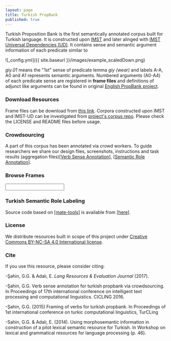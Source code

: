 ```yaml
---
layout: page
title: Turkish PropBank
published: true
---
```

<script type="text/javascript" src="{{ site.baseurl }}/js/jquery-1.9.1.min.js"></script>
<script type="text/javascript" src="{{ site.baseurl }}/js/jquery.autocomplete.min.js"></script>
<script type="text/javascript" src="{{ site.baseurl }}/js/verb-autocomplete.js"></script>

Turkish Proposition Bank is the first semantically annotated corpus built for Turkish language. It is constructed upon [IMST](http://tools.nlp.itu.edu.tr/Datasets) and later alinged with [IMST Universal Dependencies (UD)](http://universaldependencies.org/#tr). It contains sense and semantic argument information of each predicate similar to

![_config.yml]({{ site.baseurl }}/images/example_scaledDown.png)

_giy.01_ means the "1st" sense of predicate lemma _giy (wear)_ and labels A-A, A0 and A1 represents semantic arguments. Numbered arguments (A0-A4) of each predicate sense are registered in **frame files** and definitions of adjunct like arguments can be found in original [English PropBank project](http://propbank.github.io/).

### Download Resources

Frame files can be download from [this link](https://github.com/turkishpropbank/turkishpropbank.github.io/tree/resources/frames). Corpora constructed upon IMST and IMST-UD can be investigated from [project's corpus repo](https://github.com/turkishpropbank/turkishpropbank.github.io/tree/resources/corpus). Please check the LICENSE and README files before usage. 

### Crowdsourcing

A part of this corpus has been annotated via crowd workers. To guide researchers we share our design files, screenshots, instructions and task results (aggregation files)[[Verb Sense Annotation]](https://github.com/turkishpropbank/turkishpropbank.github.io/tree/resources/crowdresults/vsa),
[[Semantic Role Annotation](https://github.com/turkishpropbank/turkishpropbank.github.io/tree/resources/crowdresults/sra)].   

### Browse Frames

<div id="searchfield">					
<form><input type="text" name="verb" class="biginput" id="autocomplete"></form>
</div>
<p id="outputcontent"> </p>

### Turkish Semantic Role Labeling

Source code based on [[mate-tools]](https://code.google.com/archive/p/mate-tools/) is available from [[here](https://github.com/turkishpropbank/turkishpropbank.github.io/tree/code)].  

### License

We distribute resources built in scope of this project under [Creative Commons BY-NC-SA 4.0 International license](https://creativecommons.org/licenses/by-nc-sa/4.0/).

### Cite

If you use this resource, please consider citing:

-Şahin, G.G. & Adalı, E. _Lang Resources & Evaluation Journal_ (2017).

-Şahin, G.G. Verb sense annotation for turkish propbank via crowdsourcing. In Proceedings of 17th international conference on intelligent text processing and computational linguistics. CICLING 2016.

-Şahin, G.G. (2015) Framing of verbs for turkish propbank. In Proceedings of 1st international conference on turkic computational linguistics, TurCLing

-Sahin, G.G. & Adalı, E. (2014). Using morphosemantic information in construction of a pilot lexical semantic resource for Turkish. In Workshop on lexical and grammatical resources for language processing (p. 46).

